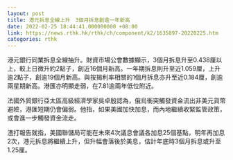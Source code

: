 ```yaml
---
layout: post
title: 港元拆息全線上升　3個月拆息創逾一年新高
date: 2022-02-25 18:44:41.000000000 +08:00
link: https://news.rthk.hk/rthk/ch/component/k2/1635897-20220225.htm
categories: rthk
---
```


港元銀行同業拆息全線抽升。財資市場公會數據顯示，3個月拆息升至0.438厘以上，較上日微升約2點子，創近16個月新高。一年期拆息則升至近1.059厘，上升逾2點子，創逾19個月新高。與按揭利率相關的1個月拆息亦升至近0.184厘，創逾兩星期新高。港匯亦明顯走弱，在7.81逾兩年低位附近。

法國外貿銀行亞太區高級經濟學家吳卓殷認為，俄烏衝突觸發資金流出非美元貨幣避險，港匯短期仍會偏弱。他指，如果美國加快加息，而內地繼續收緊監管政策，或會進一步觸發資金流走。

渣打報告就指，美國聯儲局可能在未來4次議息會議各加息25個基點，明年再加息2次，港元拆息將繼續上升，但升幅會落後於美息，估計年底時3個月拆息或升至1.25厘。
